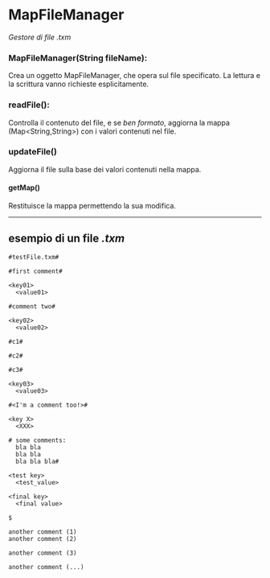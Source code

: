 # MapFileManager
*Gestore di file .txm*

### MapFileManager(String fileName):
Crea un oggetto MapFileManager, che opera sul file specificato. La lettura e la scrittura vanno richieste esplicitamente.

### readFile():
Controlla il contenuto del file, e se *ben formato*, aggiorna la mappa (Map<String,String>) con i valori contenuti nel file.

### updateFile()
Aggiorna il file sulla base dei valori contenuti nella mappa.

#### getMap()
Restituisce la mappa permettendo la sua modifica.

---

## esempio di un file *.txm*

```
#testFile.txm#

#first comment#

<key01>
  <value01>

#comment two#

<key02>
  <value02>

#c1#

#c2#

#c3#

<key03>
  <value03>

#<I'm a comment too!>#

<key X>
  <XXX>

# some comments:
  bla bla
  bla bla
  bla bla bla#

<test key>
  <test_value>

<final key>
  <final value>

$

another comment (1)
another comment (2)

another comment (3)

another comment (...)

```
